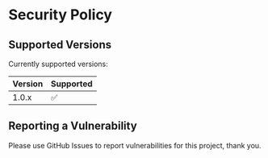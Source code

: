 # Security Policy

## Supported Versions

Currently supported versions:

| Version | Supported          |
| ------- | ------------------ |
| 1.0.x   | :white_check_mark: |


## Reporting a Vulnerability

Please use GitHub Issues to report vulnerabilities for this project, thank you.
